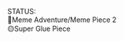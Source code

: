 
STATUS:                                                                                                                                                                                      
🔵Meme Adventure/Meme Piece 2                                                                                                                                                                         
🟡Super Glue Piece
